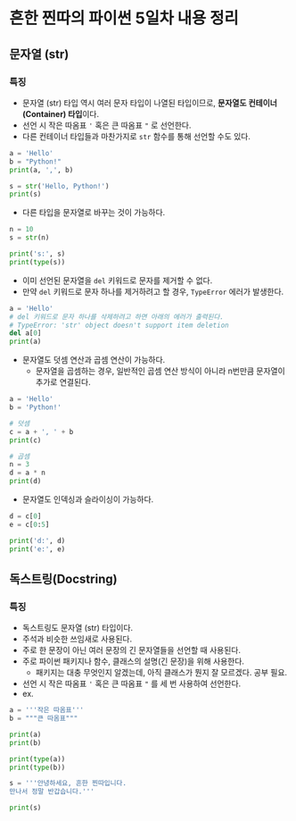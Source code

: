 # 흔한 찐따의 파이썬 5일차 내용 정리

## 문자열 (str)

### 특징
- 문자열 (str) 타입 역시 여러 문자 타입이 나열된 타입이므로, **문자열도 컨테이너(Container) 타입**이다.
- 선언 시 작은 따옴표 `'` 혹은 큰 따옴표 `"` 로 선언한다.
- 다른 컨테이너 타입들과 마찬가지로 `str` 함수를 통해 선언할 수도 있다.
```python
a = 'Hello'
b = "Python!"
print(a, ',', b)

s = str('Hello, Python!')
print(s)
```
- 다른 타입을 문자열로 바꾸는 것이 가능하다.
```python
n = 10
s = str(n)

print('s:', s)
print(type(s))
```

- 이미 선언된 문자열을 `del` 키워드로 문자를 제거할 수 없다.
- 만약 `del` 키워드로 문자 하나를 제거하려고 할 경우, `TypeError` 에러가 발생한다.
```python
a = 'Hello'
# del 키워드로 문자 하나를 삭제하려고 하면 아래의 에러가 출력된다.
# TypeError: 'str' object doesn't support item deletion
del a[0]
print(a)
```

- 문자열도 덧셈 연산과 곱셈 연산이 가능하다.
  - 문자열을 곱셈하는 경우, 일반적인 곱셈 연산 방식이 아니라 n번만큼 문자열이 추가로 연결된다.
```python
a = 'Hello'
b = 'Python!'

# 덧셈
c = a + ', ' + b
print(c)

# 곱셈
n = 3
d = a * n
print(d)
```

- 문자열도 인덱싱과 슬라이싱이 가능하다.
```python
d = c[0]
e = c[0:5]

print('d:', d)
print('e:', e)
```

## 독스트링(Docstring)

### 특징
- 독스트링도 문자열 (str) 타입이다.
- 주석과 비슷한 쓰임새로 사용된다.
- 주로 한 문장이 아닌 여러 문장의 긴 문자열들을 선언할 때 사용된다.
- 주로 파이썬 패키지나 함수, 클래스의 설명(긴 문장)을 위해 사용한다.
  - 패키지는 대충 무엇인지 알겠는데, 아직 클래스가 뭔지 잘 모르겠다. 공부 필요.
- 선언 시 작은 따옴표 `'` 혹은 큰 따옴표 `"` 를 세 번 사용하여 선언한다.
- ex.
```python
a = '''작은 따옴표'''
b = """큰 따옴표"""

print(a)
print(b)

print(type(a))
print(type(b))

s = '''안녕하세요, 흔한 찐따입니다.
만나서 정말 반갑습니다.'''

print(s)
```
